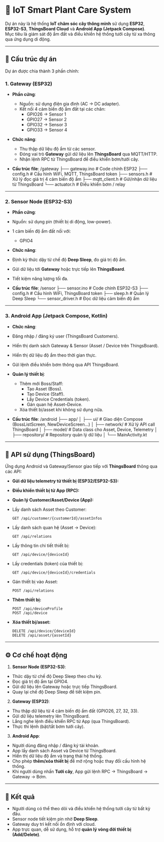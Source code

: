 # 🌱 IoT Smart Plant Care System

Dự án này là hệ thống **IoT chăm sóc cây thông minh** sử dụng **ESP32**, **ESP32-S3**, **ThingsBoard Cloud** và **Android App (Jetpack Compose)**.  
Mục tiêu là giám sát độ ẩm đất và điều khiển hệ thống tưới cây từ xa thông qua ứng dụng di động.

---

## 📂 Cấu trúc dự án

Dự án được chia thành 3 phần chính:

### 1. Gateway (ESP32)
- **Phần cứng**:
  - Nguồn: sử dụng điện gia đình (AC → DC adapter).
  - Kết nối 4 cảm biến độ ẩm đất tại các chân:
    - GPIO26 → Sensor 1  
    - GPIO27 → Sensor 2  
    - GPIO32 → Sensor 3  
    - GPIO33 → Sensor 4  

- **Chức năng**:
  - Thu thập dữ liệu độ ẩm từ các sensor.
  - Đóng vai trò **Gateway** gửi dữ liệu lên **ThingsBoard** qua MQTT/HTTP.
  - Nhận lệnh RPC từ ThingsBoard để điều khiển bơm/tưới cây.

- **Cấu trúc file**:
/gateway
├── gateway.ino # Code chính ESP32
├── config.h # Cấu hình WiFi, MQTT, ThingsBoard token
├── sensors.h # Xử lý đọc giá trị 4 cảm biến độ ẩm
├── mqtt_client.h # Gửi/nhận dữ liệu từ ThingsBoard
└── actuator.h # Điều khiển bơm / relay

---

### 2. Sensor Node (ESP32-S3)
- **Phần cứng**:
- Nguồn: sử dụng pin (thiết bị di động, low-power).
- 1 cảm biến độ ẩm đất nối với:
  - GPIO4  

- **Chức năng**:
- Định kỳ thức dậy từ chế độ **Deep Sleep**, đo giá trị độ ẩm.
- Gửi dữ liệu tới **Gateway** hoặc trực tiếp lên **ThingsBoard**.
- Tiết kiệm năng lượng tối đa.

- **Cấu trúc file**:
/sensor
├── sensor.ino # Code chính ESP32-S3
├── config.h # Cấu hình WiFi, ThingsBoard token
├── sleep.h # Quản lý Deep Sleep
└── sensor_driver.h # Đọc dữ liệu cảm biến độ ẩm

---

### 3. Android App (Jetpack Compose, Kotlin)
- **Chức năng**:
- Đăng nhập / đăng ký user (ThingsBoard Customers).
- Hiển thị danh sách Gateway & Sensor (Asset / Device trên ThingsBoard).
- Hiển thị dữ liệu độ ẩm theo thời gian thực.
- Gửi lệnh điều khiển bơm thông qua API ThingsBoard.
- **Quản lý thiết bị**:
  - Thêm mới Boss/Staff:
    - Tạo Asset (Boss).
    - Tạo Device (Staff).
    - Lấy Device Credentials (token).
    - Gán quan hệ Asset–Device.
  - Xóa thiết bị/asset khi không sử dụng nữa.

- **Cấu trúc file**:
/android
├── app/
│ ├── ui/ # Giao diện Compose (BossListScreen, NewDeviceScreen...)
│ ├── network/ # Xử lý API call ThingsBoard
│ ├── model/ # Data class cho Asset, Device, Telemetry
│ ├── repository/ # Repository quản lý dữ liệu
│ └── MainActivity.kt

---

## 🔗 API sử dụng (ThingsBoard)

Ứng dụng Android và Gateway/Sensor giao tiếp với **ThingsBoard** thông qua các API:

- **Gửi dữ liệu telemetry từ thiết bị (ESP32/ESP32-S3):**

- **Điều khiển thiết bị từ App (RPC):**

- **Quản lý Customer/Asset/Device (App):**
- Lấy danh sách Asset theo Customer:
  ```
  GET /api/customer/{customerId}/assetInfos
  ```
- Lấy danh sách quan hệ (Asset → Device):
  ```
  GET /api/relations
  ```
- Lấy thông tin chi tiết thiết bị:
  ```
  GET /api/device/{deviceId}
  ```
- Lấy credentials (token) của thiết bị:
  ```
  GET /api/device/{deviceId}/credentials
  ```
- Gán thiết bị vào Asset:
  ```
  POST /api/relations
  ```
- **Thêm thiết bị:**
  ```
  POST /api/deviceProfile
  POST /api/device
  ```
- **Xóa thiết bị/asset:**
  ```
  DELETE /api/device/{deviceId}
  DELETE /api/asset/{assetId}
  ```

---

## ⚙️ Cơ chế hoạt động

1. **Sensor Node (ESP32-S3)**:
 - Thức dậy từ chế độ Deep Sleep theo chu kỳ.
 - Đọc giá trị độ ẩm tại GPIO4.
 - Gửi dữ liệu lên Gateway hoặc trực tiếp ThingsBoard.
 - Quay lại chế độ Deep Sleep để tiết kiệm pin.

2. **Gateway (ESP32)**:
 - Thu thập dữ liệu từ 4 cảm biến độ ẩm đất (GPIO26, 27, 32, 33).
 - Gửi dữ liệu telemetry lên ThingsBoard.
 - Lắng nghe lệnh điều khiển RPC từ App (qua ThingsBoard).
 - Thực thi lệnh (bật/tắt bơm tưới cây).

3. **Android App**:
 - Người dùng đăng nhập / đăng ký tài khoản.
 - App lấy danh sách Asset và Device từ ThingsBoard.
 - Hiển thị dữ liệu độ ẩm và trạng thái hệ thống.
 - Cho phép **thêm/xóa thiết bị** để mở rộng hoặc thay đổi cấu hình hệ thống.
 - Khi người dùng nhấn **Tưới cây**, App gửi lệnh RPC → ThingsBoard → Gateway → Bơm.

---

## 🚀 Kết quả
- Người dùng có thể theo dõi và điều khiển hệ thống tưới cây từ bất kỳ đâu.
- Sensor node tiết kiệm pin nhờ **Deep Sleep**.
- Gateway duy trì kết nối ổn định với cloud.
- App trực quan, dễ sử dụng, hỗ trợ **quản lý vòng đời thiết bị (Add/Delete)**.
